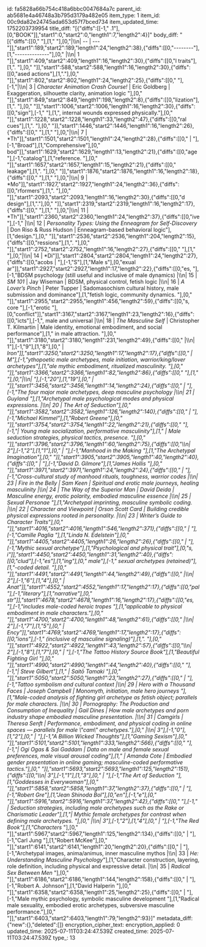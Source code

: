 id: fa5828a66b754c418a6bbc0047684a7c
parent_id: ab5681e4a46748a3b795d3179a482e05
item_type: 1
item_id: 00c9da82e24745ada653d57f7bced734
item_updated_time: 1752203739954
title_diff: "[{\"diffs\":[[-1,\" .1\"],[0,\"BOOK\"]],\"start1\":0,\"start2\":0,\"length1\":7,\"length2\":4}]"
body_diff: "[{\"diffs\":[[0,\"            \"],[1,\"              \"],[0,\"|\\\n| -- | ---\"]],\"start1\":189,\"start2\":189,\"length1\":24,\"length2\":38},{\"diffs\":[[0,\"--------\"],[1,\"--------------\"],[0,\" |\\\n| 1  \"]],\"start1\":409,\"start2\":409,\"length1\":16,\"length2\":30},{\"diffs\":[[0,\"l traits\"],[1,\".             \"],[0,\"        \"]],\"start1\":588,\"start2\":588,\"length1\":16,\"length2\":30},{\"diffs\":[[0,\"ased actions\"],[1,\".\"],[0,\"            \"]],\"start1\":802,\"start2\":802,\"length1\":24,\"length2\":25},{\"diffs\":[[0,\"    \"],[-1,\"|\\\n| 3  | *Character Animation Crash Course!*                         | Eric Goldberg                              | Exaggeration, silhouette clarity, animation logic                         \"],[0,\"    \"]],\"start1\":849,\"start2\":849,\"length1\":198,\"length2\":8},{\"diffs\":[[0,\"lization\"],[1,\".             \"],[0,\"        \"]],\"start1\":1006,\"start2\":1006,\"length1\":16,\"length2\":30},{\"diffs\":[[0,\"sign\"],[-1,\"                         \"],[1,\", internal wounds expressed physically.\"],[0,\"    \"]],\"start1\":1228,\"start2\":1228,\"length1\":33,\"length2\":47},{\"diffs\":[[0,\"ral cues\"],[1,\".         \"],[0,\"        \"]],\"start1\":1446,\"start2\":1446,\"length1\":16,\"length2\":26},{\"diffs\":[[0,\"            \"],[1,\"    \"],[0,\"|\\\n| 7  | *Th\"]],\"start1\":1501,\"start2\":1501,\"length1\":24,\"length2\":28},{\"diffs\":[[0,\"  | \"],[-1,\"Broad\"],[1,\"Comprehensive\"],[0,\" bod\"]],\"start1\":1629,\"start2\":1629,\"length1\":13,\"length2\":21},{\"diffs\":[[0,\"age \"],[-1,\"catalog\"],[1,\"reference.   \"],[0,\"    \"]],\"start1\":1657,\"start2\":1657,\"length1\":15,\"length2\":21},{\"diffs\":[[0,\" leakage\"],[1,\". \"],[0,\"        \"]],\"start1\":1876,\"start2\":1876,\"length1\":16,\"length2\":18},{\"diffs\":[[0,\"            \"],[1,\"            \"],[0,\"|\\\n| 9  | *Mo\"]],\"start1\":1927,\"start2\":1927,\"length1\":24,\"length2\":36},{\"diffs\":[[0,\"rformers\"],[1,\".             \"],[0,\"        \"]],\"start1\":2093,\"start2\":2093,\"length1\":16,\"length2\":30},{\"diffs\":[[0,\"d design\"],[1,\".\"],[0,\"        \"]],\"start1\":2319,\"start2\":2319,\"length1\":16,\"length2\":17},{\"diffs\":[[0,\"            \"],[1,\"             \"],[0,\"|\\\n| 11 | *Th\"]],\"start1\":2360,\"start2\":2360,\"length1\":24,\"length2\":37},{\"diffs\":[[0,\"ive \"],[-1,\"                                                |\\\n| 12 | *Personality Types: Using the Enneagram for Self-Discovery* | Don Riso & Russ Hudson                     | Enneagram-based behavioral logic\"],[1,\"design.\"],[0,\"    \"]],\"start1\":2536,\"start2\":2536,\"length1\":204,\"length2\":15},{\"diffs\":[[0,\"ressions\"],[1,\".          \"],[0,\"        \"]],\"start1\":2752,\"start2\":2752,\"length1\":16,\"length2\":27},{\"diffs\":[[0,\"            \"],[1,\"   \"],[0,\"|\\\n| 14 | *Di\"]],\"start1\":2804,\"start2\":2804,\"length1\":24,\"length2\":27},{\"diffs\":[[0,\"acobs | \"],[-1,\"S\"],[1,\"Male s\"],[0,\"exual ar\"]],\"start1\":2927,\"start2\":2927,\"length1\":17,\"length2\":22},{\"diffs\":[[0,\"es, \"],[-1,\"BDSM psychology (still useful and inclusive of male dynamics)       |\\\n| 15 | *SM 101*                                                    | Jay Wiseman                                | BDSM, physical control, fetish logic                                                   |\\\n| 16 | *A Lover’s Pinch*                                           | Peter Tupper                               | Sadomasochism cultural history, male submission and dominance\"],[1,\"fetish logic, community dynamics.                  \"],[0,\"    \"]],\"start1\":2955,\"start2\":2955,\"length1\":456,\"length2\":59},{\"diffs\":[[0,\"s, core \"],[-1,\"erotic \"],[0,\"conflict\"]],\"start1\":3167,\"start2\":3167,\"length1\":23,\"length2\":16},{\"diffs\":[[0,\"icts\"],[-1,\", male and universal                            |\\\n| 18 | *The Masculine Self*                                        | Christopher T. Kilmartin                   | Male identity, emotional embodiment, and social performance\"],[1,\" in male attraction.                     \"],[0,\"    \"]],\"start1\":3180,\"start2\":3180,\"length1\":231,\"length2\":49},{\"diffs\":[[0,\"   |\\\n| 1\"],[-1,\"9\"],[1,\"8\"],[0,\" | *Iron\"]],\"start1\":3250,\"start2\":3250,\"length1\":17,\"length2\":17},{\"diffs\":[[0,\" | M\"],[-1,\"ythopoetic male archetypes, male initiation, warrior/king/lover archetypes\"],[1,\"ale mythic embodiment, ritualized masculinity.                                \"],[0,\"    \"]],\"start1\":3366,\"start2\":3366,\"length1\":82,\"length2\":86},{\"diffs\":[[0,\"    \"],[1,\"          \"],[0,\"|\\\n| \"],[-1,\"20\"],[1,\"19\"],[0,\" | *\"]],\"start1\":3456,\"start2\":3456,\"length1\":14,\"length2\":24},{\"diffs\":[[0,\"  | \"],[-1,\"The four major male archetypes, deep masculine psychology                              |\\\n| 21 | *Guyland*             \"],[1,\"Archetypal male psychological modes and physical expressions.                                        |\\\n| 20 | *The Art of Seduction*\"],[0,\"    \"]],\"start1\":3582,\"start2\":3582,\"length1\":126,\"length2\":140},{\"diffs\":[[0,\"  | \"],[-1,\"Michael Kimmel\"],[1,\"Robert Greene\"],[0,\"    \"]],\"start1\":3754,\"start2\":3754,\"length1\":22,\"length2\":21},{\"diffs\":[[0,\"    \"],[-1,\"| Young male socialization, performative masculinity\"],[1,\" | Male seduction strategies, physical tactics, presence.          \"],[0,\"    \"]],\"start1\":3796,\"start2\":3796,\"length1\":60,\"length2\":75},{\"diffs\":[[0,\"\\\n| 2\"],[-1,\"2\"],[1,\"1\"],[0,\" | *\"],[-1,\"Manhood in the Making*     \"],[1,\"The Archetypal Imagination*\"],[0,\"    \"]],\"start1\":3905,\"start2\":3905,\"length1\":40,\"length2\":40},{\"diffs\":[[0,\"  | \"],[-1,\"David D. Gilmore\"],[1,\"James Hollis    \"],[0,\"    \"]],\"start1\":3971,\"start2\":3971,\"length1\":24,\"length2\":24},{\"diffs\":[[0,\"  | \"],[-1,\"Cross-cultural study of manhood rituals, toughness, warrior codes                      |\\\n| 23 | *Fire in the Belly*                                         | Sam Keen                                   | Spiritual and erotic male journeys, healing masculinity                                |\\\n| 24 | *The Way of the Superior Man*                               | David Deida                                | Masculine energy, erotic polarity, embodied masculine essence                          |\\\n| 25 | *Sexual Personae*                   \"],[1,\"Archetypal imprinting, masculine symbolic coding.                                                    |\\\n| 22 | *Character and Viewpoint*                                   | Orson Scott Card                           | Building credible physical expressions rooted in personality.                                        |\\\n| 23 | *Writer’s Guide to Character Traits*\"],[0,\"    \"]],\"start1\":4016,\"start2\":4016,\"length1\":546,\"length2\":371},{\"diffs\":[[0,\"  | \"],[-1,\"Camille Paglia    \"],[1,\"Linda N. Edelstein\"],[0,\"    \"]],\"start1\":4405,\"start2\":4405,\"length1\":26,\"length2\":26},{\"diffs\":[[0,\"  | \"],[-1,\"Mythic sexual archetype\"],[1,\"Psychological and physical trait\"],[0,\"s, i\"]],\"start1\":4450,\"start2\":4450,\"length1\":31,\"length2\":40},{\"diffs\":[[0,\"clud\"],[-1,\"es\"],[1,\"ing\"],[0,\" male\"],[-1,\" sexual archetypes (retained)\"],[1,\"-coded detail.                   \"],[0,\"    \"]],\"start1\":4491,\"start2\":4491,\"length1\":44,\"length2\":49},{\"diffs\":[[0,\"   |\\\n| 2\"],[-1,\"6\"],[1,\"4\"],[0,\" | *Anat\"]],\"start1\":4552,\"start2\":4552,\"length1\":17,\"length2\":17},{\"diffs\":[[0,\"pal \"],[-1,\"literary\"],[1,\"narrative\"],[0,\" str\"]],\"start1\":4678,\"start2\":4678,\"length1\":16,\"length2\":17},{\"diffs\":[[0,\"es, \"],[-1,\"includes male-coded heroic tropes       \"],[1,\"applicable to physical embodiment in male characters.\"],[0,\"    \"]],\"start1\":4700,\"start2\":4700,\"length1\":48,\"length2\":61},{\"diffs\":[[0,\"   |\\\n| 2\"],[-1,\"7\"],[1,\"5\"],[0,\" | *Ency\"]],\"start1\":4769,\"start2\":4769,\"length1\":17,\"length2\":17},{\"diffs\":[[0,\"ions\"],[-1,\" (inclusive of masculine signaling)\"],[1,\".                                                \"],[0,\"    \"]],\"start1\":4922,\"start2\":4922,\"length1\":43,\"length2\":57},{\"diffs\":[[0,\"\\\n| 2\"],[-1,\"8\"],[1,\"7\"],[0,\" | *\"],[-1,\"The Tattoo History Source Book*\"],[1,\"Beautiful Fighting Girl*   \"],[0,\"    \"]],\"start1\":4990,\"start2\":4990,\"length1\":44,\"length2\":40},{\"diffs\":[[0,\"    \"],[-1,\"| Steve Gilbert\"],[1,\"    | Saitō Tamaki \"],[0,\"    \"]],\"start1\":5050,\"start2\":5050,\"length1\":23,\"length2\":27},{\"diffs\":[[0,\"  | \"],[-1,\"Tattoo symbolism and cultural context                                                  |\\\n| 29 | *Hero with a Thousand Faces*                                | Joseph Campbell                            | Monomyth, initiation, male hero journeys                                              \"],[1,\"Male-coded analysis of fighting girl archetype as fetish object; parallels for male characters.      |\\\n| 30 | *Pornography: The Production and Consumption of Inequality* | Gail Dines                                 | How male archetypes and porn industry shape embodied masculine presentation.                         |\\\n| 31 | *Camgirls*                                                  | Theresa Senft                              | Performance, embodiment, and physical coding in online spaces — parallels for male \\\"cam\\\" archetypes.\"],[0,\" |\\\n| 3\"],[-1,\"0\"],[1,\"2\"],[0,\" | *\"],[-1,\"A Billion Wicked Thoughts\"],[1,\"Gaming Sexism\"],[0,\"*   \"]],\"start1\":5101,\"start2\":5101,\"length1\":333,\"length2\":566},{\"diffs\":[[0,\"    \"],[-1,\"| Ogi Ogas & Sai Gaddam                      | Data on male and female sexual preferences, male visual arousal coding\"],[1,\"            | Amanda Cote                                | Embodied gender presentation in online gaming; masculine-coded performative tactics.\"],[0,\"    \"]],\"start1\":5693,\"start2\":5693,\"length1\":125,\"length2\":151},{\"diffs\":[[0,\"\\\n| 3\"],[-1,\"1\"],[1,\"3\"],[0,\" | *\"],[-1,\"The Art of Seduction*   \"],[1,\"Goddesses in Everywoman*\"],[0,\"    \"]],\"start1\":5858,\"start2\":5858,\"length1\":37,\"length2\":37},{\"diffs\":[[0,\"          | \"],[-1,\"Robert Gre\"],[1,\"Jean Shinoda Bol\"],[0,\"en\"],[-1,\"e\"],[0,\"            \"]],\"start1\":5916,\"start2\":5916,\"length1\":37,\"length2\":42},{\"diffs\":[[0,\"    \"],[-1,\"     | Seduction strategies, including male archetypes such as the Rake or Charismatic Leader\"],[1,\"| Mythic female archetypes for contrast when defining male archetypes.                                \"],[0,\" |\\\n| 3\"],[-1,\"2\"],[1,\"4\"],[0,\" | *\"],[-1,\"The Red Book*\"],[1,\"Characters*  \"],[0,\"    \"]],\"start1\":5967,\"start2\":5967,\"length1\":125,\"length2\":134},{\"diffs\":[[0,\"  | \"],[-1,\"Carl Jung   \"],[1,\"Robert McKee\"],[0,\"    \"]],\"start1\":6141,\"start2\":6141,\"length1\":20,\"length2\":20},{\"diffs\":[[0,\"  | \"],[-1,\"Archetypal images, anima/animus, inner masculine mythos                                |\\\n| 33 | *He: Understanding Masculine Psychology*\"],[1,\"Character construction, layering, role definition, including physical and expressive detail.         |\\\n| 35 | *Radical Sex Between Men*               \"],[0,\"    \"]],\"start1\":6186,\"start2\":6186,\"length1\":144,\"length2\":158},{\"diffs\":[[0,\"  | \"],[-1,\"Robert A. Johnson\"],[1,\"David Halperin   \"],[0,\"    \"]],\"start1\":6358,\"start2\":6358,\"length1\":25,\"length2\":25},{\"diffs\":[[0,\"  | \"],[-1,\"Male mythic psychology, symbolic masculine development                 \"],[1,\"Radical male sexuality, embodied erotic archetypes, subversive masculine performance.\"],[0,\"    \"]],\"start1\":6403,\"start2\":6403,\"length1\":79,\"length2\":93}]"
metadata_diff: {"new":{},"deleted":[]}
encryption_cipher_text: 
encryption_applied: 0
updated_time: 2025-07-11T03:24:47.539Z
created_time: 2025-07-11T03:24:47.539Z
type_: 13